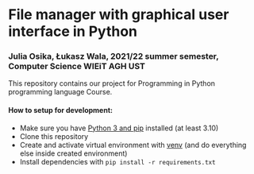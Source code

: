 # File manager with graphical user interface in Python
### Julia Osika, Łukasz Wala, 2021/22 summer semester, Computer Science WIEiT AGH UST

This repository contains our project for Programming in Python programming language Course.

#### How to setup for development:
- Make sure you have [Python 3 and pip](https://www.python.org/downloads/) installed (at least 3.10)
- Clone this repository
- Create and activate virtual environment with [venv](https://docs.python.org/3/library/venv.html) (and do everything else inside created environment)
- Install dependencies with ```pip install -r requirements.txt```
